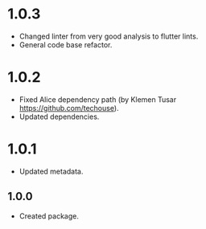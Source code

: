 # 1.0.3

* Changed linter from very good analysis to flutter lints.
* General code base refactor.

# 1.0.2

* Fixed Alice dependency path (by Klemen Tusar https://github.com/techouse).
* Updated dependencies.

# 1.0.1

* Updated metadata.

## 1.0.0

* Created package.
